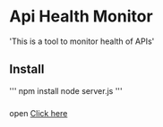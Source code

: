 # Api Health Monitor
'This is a tool to monitor health of APIs'

## Install
'''
npm install
node server.js
'''
###
open [Click here](http://localhost:8080/index.html)
